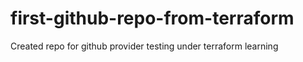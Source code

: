 # first-github-repo-from-terraform
Created repo for github provider testing under terraform learning
